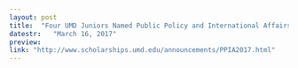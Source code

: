 ```yaml
---
layout: post
title:  "Four UMD Juniors Named Public Policy and International Affairs Fellows"
datestr:   "March 16, 2017"
preview:
link: "http://www.scholarships.umd.edu/announcements/PPIA2017.html"
---
```

